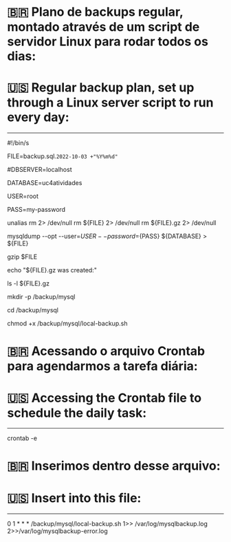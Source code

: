 # 🇧🇷 Plano de backups regular, montado através de um script de servidor Linux para rodar todos os dias:
# 🇺🇸 Regular backup plan, set up through a Linux server script to run every day:
----------------------------------------------------------------------------------------------------------------------------------------------------------
#!/bin/s

FILE=backup.sql.`2022-10-03 +"%Y%m%d"`

#DBSERVER=localhost

DATABASE=uc4atividades

USER=root

PASS=my-password

unalias rm 2> /dev/null
rm ${FILE} 2> /dev/null 
rm ${FILE}.gz 2> /dev/null

mysqldump --opt --user=${USER} --password=${PASS} ${DATABASE} > ${FILE} 

gzip $FILE

echo "${FILE}.gz was created:"

ls -l ${FILE}.gz

mkdir -p /backup/mysql

cd /backup/mysql

chmod +x /backup/mysql/local-backup.sh

# 🇧🇷 Acessando o arquivo Crontab para agendarmos a tarefa diária:
# 🇺🇸 Accessing the Crontab file to schedule the daily task:
----------------------------------------------------------------------------------------------------------------------------------------------------------
crontab -e

# 🇧🇷 Inserimos dentro desse arquivo:
# 🇺🇸 Insert into this file:
----------------------------------------------------------------------------------------------------------------------------------------------------------
0 1 * * * /backup/mysql/local-backup.sh 1>> /var/log/mysqlbackup.log 
2>>/var/log/mysqlbackup-error.log
